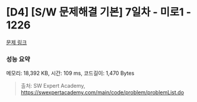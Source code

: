 # [D4] [S/W 문제해결 기본] 7일차 - 미로1 - 1226 

[문제 링크](https://swexpertacademy.com/main/code/problem/problemDetail.do?contestProbId=AV14vXUqAGMCFAYD) 

### 성능 요약

메모리: 18,392 KB, 시간: 109 ms, 코드길이: 1,470 Bytes



> 출처: SW Expert Academy, https://swexpertacademy.com/main/code/problem/problemList.do